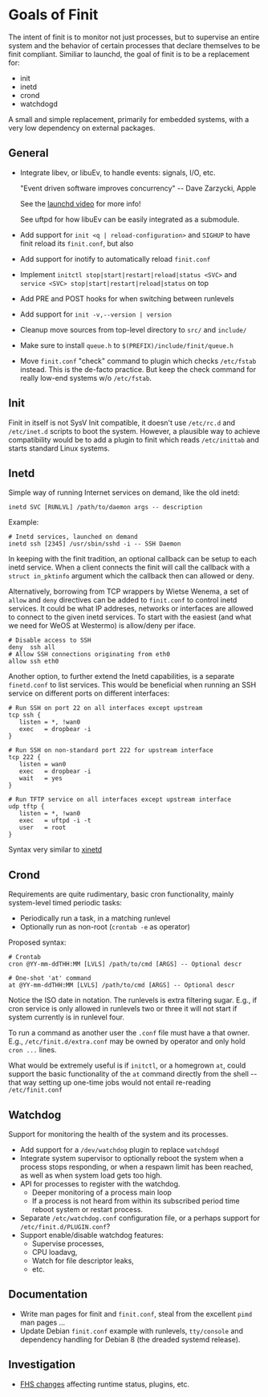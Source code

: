 Goals of Finit
==============

The intent of finit is to monitor not just processes, but to supervise
an entire system and the behavior of certain processes that declare
themselves to be finit compliant.  Similiar to launchd, the goal of
finit is to be a replacement for:

  * init
  * inetd
  * crond
  * watchdogd

A small and simple replacement, primarily for embedded systems, with a
very low dependency on external packages.

General
-------

  * Integrate libev, or libuEv, to handle events: signals, I/O, etc.

    "Event driven software improves concurrency" -- Dave Zarzycki, Apple

    See the [launchd video](http://www.youtube.com/watch?v=cD_s6Fjdri8)
    for more info!

    See uftpd for how libuEv can be easily integrated as a submodule.
  * Add support for `init <q | reload-configuration>` and `SIGHUP` to
    have finit reload its `finit.conf`, but also
  * Add support for inotify to automatically reload `finit.conf`
  * Implement `initctl stop|start|restart|reload|status <SVC>` and
    `service <SVC> stop|start|restart|reload|status` on top
  * Add PRE and POST hooks for when switching between runlevels
  * Add support for `init -v,--version | version`
  * Cleanup move sources from top-level directory to `src/` and `include/`
  * Make sure to install `queue.h` to `$(PREFIX)/include/finit/queue.h`
  * Move `finit.conf` "check" command to plugin which checks `/etc/fstab`
    instead.  This is the de-facto practice.  But keep the check command
    for really low-end systems w/o `/etc/fstab`.


Init
----

Finit in itself is not SysV Init compatible, it doesn't use `/etc/rc.d`
and `/etc/inet.d` scripts to boot the system.  However, a plausible way
to achieve compatibility would be to add a plugin to finit which reads
`/etc/inittab` and starts standard Linux systems.


Inetd
-----

Simple way of running Internet services on demand, like the old inetd:

    inetd SVC [RUNLVL] /path/to/daemon args -- description

Example:

    # Inetd services, launched on demand
    inetd ssh [2345] /usr/sbin/sshd -i -- SSH Daemon

In keeping with the finit tradition, an optional callback can be setup
to each inetd service.  When a client connects the finit will call the
callback with a `struct in_pktinfo` argument which the callback then can
allowed or deny.

Alternatively, borrowing from TCP wrappers by Wietse Wenema, a set of
`allow` and `deny` directives can be added to `finit.conf` to control
inetd services.  It could be what IP addreses, networks or interfaces
are allowed to connect to the given inetd services.  To start with the
easiest (and what we need for WeOS at Westermo) is allow/deny per iface.

    # Disable access to SSH
    deny  ssh all
    # Allow SSH connections originating from eth0
    allow ssh eth0

Another option, to further extend the Inetd capabilities, is a separate
`finetd.conf` to list services.  This would be beneficial when running
an SSH service on different ports on different interfaces:

    # Run SSH on port 22 on all interfaces except upstream
    tcp ssh {
       listen = *, !wan0
       exec   = dropbear -i
    }
    
    # Run SSH on non-standard port 222 for upstream interface
    tcp 222 {
       listen = wan0
       exec   = dropbear -i
       wait   = yes
    }
    
    # Run TFTP service on all interfaces except upstream interface
    udp tftp {
       listen = *, !wan0
       exec   = uftpd -i -t
       user   = root
    }

Syntax very similar to [xinetd](http://en.wikipedia.org/wiki/Xinetd)


Crond
-----

Requirements are quite rudimentary, basic cron functionality, mainly
system-level timed periodic tasks:

  * Periodically run a task, in a matching runlevel
  * Optionally run as non-root (`crontab -e` as operator)

Proposed syntax:

    # Crontab
    cron @YY-mm-ddTHH:MM [LVLS] /path/to/cmd [ARGS] -- Optional descr
    
    # One-shot 'at' command
    at @YY-mm-ddTHH:MM [LVLS] /path/to/cmd [ARGS] -- Optional descr

Notice the ISO date in notation.  The runlevels is extra filtering
sugar.  E.g., if cron service is only allowed in runlevels two or three
it will not start if system currently is in runlevel four.

To run a command as another user the `.conf` file must have a that
owner.  E.g., `/etc/finit.d/extra.conf` may be owned by operator and
only hold `cron ...` lines.

What would be extremely useful is if `initctl`, or a homegrown `at`,
could support the basic functionality of the `at` command directly from
the shell -- that way setting up one-time jobs would not entail
re-reading `/etc/finit.conf`


Watchdog
--------

Support for monitoring the health of the system and its processes.

  * Add support for a `/dev/watchdog` plugin to replace `watchdogd`
  * Integrate system supervisor to optionally reboot the system when a
    process stops responding, or when a respawn limit has been reached,
    as well as when system load gets too high.
  * API for processes to register with the watchdog.
    - Deeper monitoring of a process main loop
    - If a process is not heard from within its subscribed period time
      reboot system or restart process.
  * Separate `/etc/watchdog.conf` configuration file, or a perhaps
    support for `/etc/finit.d/PLUGIN.conf`?
  * Support enable/disable watchdog features:
    - Supervise processes,
    - CPU loadavg,
    - Watch for file descriptor leaks,
    - etc.


Documentation
-------------

  * Write man pages for finit and `finit.conf`, steal from the excellent
    `pimd` man pages ...
  * Update Debian `finit.conf` example with runlevels, `tty/console` and
    dependency handling for Debian 8 (the dreaded systemd release).


Investigation
-------------

  * [FHS changes](http://askubuntu.com/questions/57297/why-has-var-run-been-migrated-to-run)
    affecting runtime status, plugins, etc.

